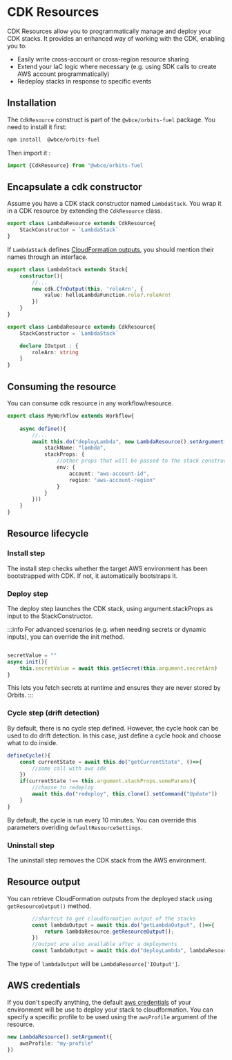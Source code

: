 # CDK Resources
CDK Resources allow you to programmatically manage and deploy your CDK stacks.
It provides an enhanced way of working with the CDK, enabling you to:
- Easily write cross-account or cross-region resource sharing
- Extend your IaC logic where necessary (e.g. using SDK calls to create AWS account programmatically)
- Redeploy stacks in response to specific events

## Installation

The `CdkResource` construct is part of the `@wbce/orbits-fuel` package.
You need to install it first:
```bash
npm install  @wbce/orbits-fuel
```
Then import it : 
```typescript
import {CdkResource} from "@wbce/orbits-fuel
```

## Encapsulate a cdk constructor

Assume you have a CDK stack constructor named `LambdaStack`.
You wrap it in a CDK resource by extending the `CdkResource` class.

```typescript
export class LambdaResource extends CdkResource{
    StackConstructor = `LambdaStack`
}
```

If `LambdaStack` defines [CloudFormation outputs](https://docs.aws.amazon.com/cdk/api/v2/docs/aws-cdk-lib.Stack.html#exportwbrvalueexportedvalue-options), you should mention their names through an interface.

```typescript title="src/cdk/lambda-stack.ts"
export class LambdaStack extends Stack{
    constructor(){
        //...
        new cdk.CfnOutput(this, 'roleArn', {
            value: helloLambdaFunction.role?.roleArn!
        })
    }
}

```

```typescript title="src/orbits/lambda-resource.ts"
export class LambdaResource extends CdkResource{
    StackConstructor = `LambdaStack`

    declare IOutput : {
        roleArn: string
    }
}
```

## Consuming the resource

You can consume cdk resource in any workflow/resource.

```typescript title="src/orbits/my-workflow.ts"
export class MyWorkflow extends Workflow{
    
    async define(){
        //...
        await this.do("deployLambda", new LambdaResource().setArgument({
            stackName: "lambda",
            stackProps: {
                //other props that will be passed to the stack constructors.
                env: {
                    account: "aws-account-id",
                    region: "aws-account-region"
                }
            }
        }))
    }
}
```

## Resource lifecycle

### Install step
The install step checks whether the target AWS environment has been bootstrapped with CDK.
If not, it automatically bootstraps it.

### Deploy step
The deploy step launches the CDK stack, using argument.stackProps as input to the StackConstructor.

:::info
For advanced scenarios (e.g. when needing secrets or dynamic inputs), you can override the init method.
```typescript src="src/orbits/lambda-resource.ts"

secretValue = ""
async init(){
    this.secretValue = await this.getSecret(this.argument.secretArn)
}
```
This lets you fetch secrets at runtime and ensures they are never stored by Orbits.
:::

### Cycle step (drift detection)

By default, there is no cycle step defined.
However, the cycle hook can be used to do drift detection.
In this case, just define a cycle hook and choose what to do inside.
```typescript
defineCycle(){
    const currentState = await this.do("getCurrentState", ()=>{
        //some call with aws sdk
    })
    if(currentState !== this.argument.stackProps.someParams){
        //choose to redeploy
        await this.do("redeploy", this.clone().setCommand("Update"))
    }
}
```
By default, the cycle is run every 10 minutes.
You can override this parameters overiding `defaultResourceSettings`. 

### Uninstall step
The uninstall step removes the CDK stack from the AWS environment.

## Resource output

You can retrieve CloudFormation outputs from the deployed stack using `getResourceOutput()` method.

```typescript
        //shortcut to get cloudformation output of the stacks
        const lambdaOutput = await this.do("getLambdaOutput", ()=>{
            return lambdaResource.getResourceOutput();
        })
        //output are also available after a deployments
        const lambdaOutput = await this.do("deployLambda", lambdaResource);

```
The type of `lambdaOutput` will be `LambdaResource['IOutput']`.

## AWS credentials

If you don't specify anything, the default [aws credentials](https://docs.aws.amazon.com/cdk/v2/guide/configure-access.html) of your environment will be use to deploy your stack to cloudformation.
You can specify a specific profile to be used using the `awsProfile` argument of the resource.
```typescript
new LambdaResource().setArgument({
    awsProfile: "my-profile"
})
```


